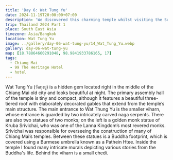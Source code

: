 ```yaml
---
title: 'Day 6: Wat Tung Yu'
date: 2024-11-19T20:00:00+07:00
description: 'We discovered this charming temple whilst visiting the Sunday night market. It looked glorious at night.'
trip: Thailand 2024 Part 1
place: South East Asia
timezone: Asia/Bangkok
location: Wat Tung Yu
image: ../gallery/day-06-wat-tung-yu/14_Wat_Tung_Yu.webp
gallery: day-06-wat-tung-yu
map: [18.78864660291048, 98.9841933786165, 17]
tags:
  - Chiang Mai
  - 99 The Heritage Hotel
  - hotel
---
```


Wat Tung Yu (วัดทุงยู) is a hidden gem located right in the middle of the Chiang Mai old city and looks beautiful at night. The primary assembly hall of the temple is tiny and compact, although it features a beautiful three-tiered roof with elaborately decorated gables that extend from the temple’s main structure. The main entrance to Wat Thung Yu is the smaller viharn, whose entrance is guarded by two intricately carved naga serpents. There are also two statues of two monks; on the left is a golden monk statue of Kruba Srivichai, who was one of the Lanna Kingdom’s most revered monks. Srivichai was responsible for overseeing the construction of many of Chiang Mai’s temples. Between these statues is a Buddha footprint, which is covered using a Burmese umbrella known as a Pathein Htee. Inside the temple I found many intricate murals depicting various stories from the Buddha's life. Behind the viharn is a small chedi.
